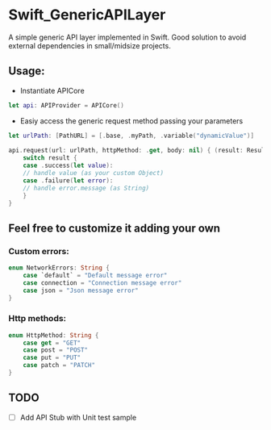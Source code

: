 # Swift_GenericAPILayer
A simple generic API layer implemented in Swift. Good solution to avoid external dependencies in small/midsize projects.

## Usage:

- Instantiate APICore

```Swift
let api: APIProvider = APICore()
```

- Easiy access the generic request method passing your parameters

```Swift 
let urlPath: [PathURL] = [.base, .myPath, .variable("dynamicValue")]
        
api.request(url: urlPath, httpMethod: .get, body: nil) { (result: Result<Object, ErrorHandler>) in
    switch result {
    case .success(let value):
    // handle value (as your custom Object)
    case .failure(let error):
    // handle error.message (as String)
    }
}
```
## Feel free to customize it adding your own

### Custom errors:

```Swift
enum NetworkErrors: String {
    case `default` = "Default message error"
    case connection = "Connection message error"
    case json = "Json message error"
}
```

### Http methods: 

```Swift
enum HttpMethod: String {
    case get = "GET"
    case post = "POST"
    case put = "PUT"
    case patch = "PATCH"
}
```

## TODO

- [ ] Add API Stub with Unit test sample
